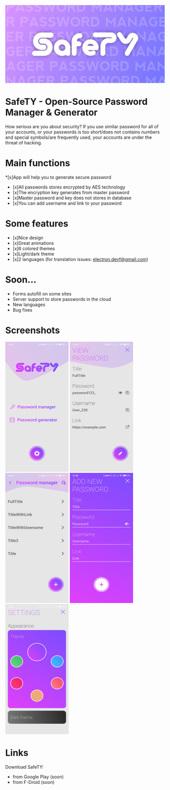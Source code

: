 ![SafeTY](assets/images/footer.png)

# SafeTY - Open-Source Password Manager & Generator

How serious are you about security? If you use similar password for all of your accounts, or your passwords is too short/does not contains numbers and special symbols/are frequently used, your accounts are under the threat of hacking.

# Main functions
*[x]App will help you to generate secure password
* [x]All passwords stores encrypted by AES technology
* [x]The encryption key generates from master password
* [x]Master password and key does not stores in database
* [x]You can add username and link to your password

# Some features
* [x]Nice design
* [x]Great animations
* [x]6 colored themes
* [x]Light/dark theme
* [x]2 languages (for translation issues: electron.devf@gmail.com)

# Soon...
* Forms autofill on some sites
* Server support to store passwords in the cloud
* New languages
* Bug fixes

# Screenshots


<img src="assets/images/screen1.jpg" width="200px" height="411px" /> <img src="assets/images/screen3.jpg" width="200px" height="411px" /> <img src="assets/images/screen2.jpg" width="200px" height="411px" /> <img src="assets/images/screen4.jpg" width="200px" height="411px" /> <img src="assets/images/screen5.jpg" width="200px" height="411px" />

# Links

Download SafeTY:
* from Google Play (soon)
* from F-Droid (soon)
